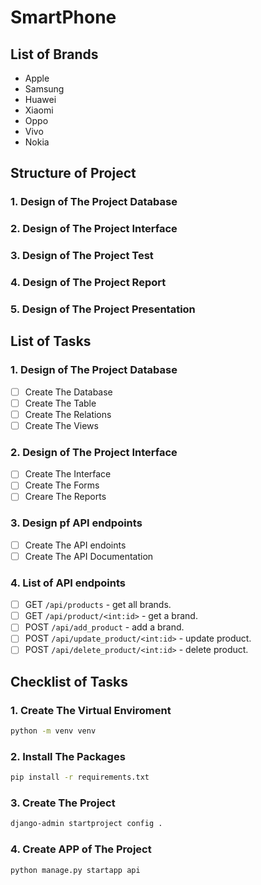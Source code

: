 # SmartPhone

## List of Brands
- Apple
- Samsung
- Huawei
- Xiaomi
- Oppo
- Vivo
- Nokia

## Structure of Project
### 1. Design of The Project Database
### 2. Design of The Project Interface
### 3. Design of The Project Test
### 4. Design of The Project Report
### 5. Design of The Project Presentation

## List of Tasks

### 1. Design of The Project Database
- [ ] Create The Database
- [ ] Create The Table
- [ ] Create The Relations
- [ ] Create The Views

### 2. Design of The Project Interface
- [ ] Create The Interface
- [ ] Create The Forms
- [ ] Creare The Reports

### 3. Design pf API endpoints
- [ ] Create The API endoints
- [ ] Create The API Documentation

### 4. List of API endpoints
- [ ] GET `/api/products` - get all brands.
- [ ] GET `/api/product/<int:id>` - get a brand.
- [ ] POST `/api/add_product` - add a brand.
- [ ] POST `/api/update_product/<int:id>` - update product.
- [ ] POST `/api/delete_product/<int:id>` - delete product.

## Checklist of Tasks
### 1. Create The Virtual Enviroment
```bash
python -m venv venv
```

### 2. Install The Packages
```bash
pip install -r requirements.txt
```

### 3. Create The Project
```bash
django-admin startproject config .
```

### 4. Create APP of The Project
```bash
python manage.py startapp api
```
